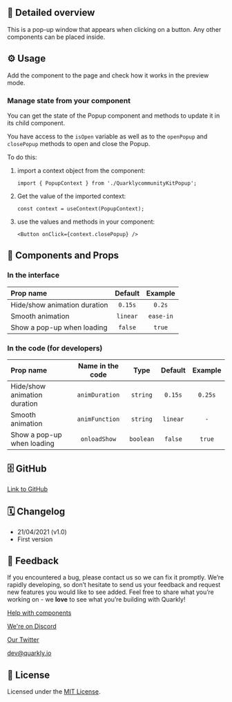 ## 📖 Detailed overview

This is a pop-up window that appears when clicking on a button. Any other components can be placed inside.

## ⚙️ Usage

Add the component to the page and check how it works in the preview mode.

### Manage state from your component

You can get the state of the Popup component and methods to update it in its child component.

You have access to the `isOpen` variable as well as to the `openPopup` and `closePopup` methods to open and close the Popup.

To do this:

1. import a context object from the component:

    `import { PopupContext } from './QuarklycommunityKitPopup';`

2. Get the value of the imported context:

    `const context = useContext(PopupContext);`

3. use the values and methods in your component:

    `<Button onClick={context.closePopup} />`

## 🧩 Components and Props

### In the interface

| Prop name                    | Default  |  Example  |
| :--------------------------- | :------: | :-------: |
| Hide/show animation duration | `0.15s`  |  `0.2s`   |
| Smooth animation             | `linear` | `ease-in` |
| Show a pop-up when loading   | `false`  |  `true`   |

### In the code (for developers)

| Prop name                    | Name in the code |   Type    | Default  | Example |
| :--------------------------- | :--------------: | :-------: | :------: | :-----: |
| Hide/show animation duration |  `animDuration`  | `string`  | `0.15s`  | `0.25s` |
| Smooth animation             |  `animFunction`  | `string`  | `linear` |   `-`   |
| Show a pop-up when loading   |   `onloadShow`   | `boolean` | `false`  | `true`  |

## 🗄 GitHub

[Link to GitHub](https://github.com/quarkly/community-kit/tree/master/src/Popup)

## 🗓 Changelog

-   21/04/2021 (v1.0)
-   First version

## 📮 Feedback

If you encountered a bug, please contact us so we can fix it promptly. We’re rapidly developing, so don’t hesitate to send us your feedback and request new features you would like to see added. Feel free to share what you’re working on - we **love** to see what you’re building with Quarkly!

[Help with components](https://community.quarkly.io/c/requests/11)

[We're on Discord](https://discord.gg/SuF9vCMJGW)

[Our Twitter](https://twitter.com/quarklyapp)

[dev@quarkly.io](mailto:dev@quarkly.io)

## 📝 License

Licensed under the [MIT License](https://raw.githubusercontent.com/quarkly/community-kit/master/LICENSE).
